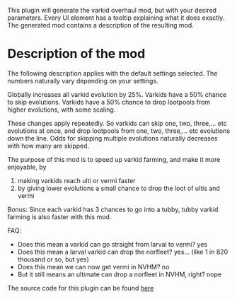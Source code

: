 This plugin will generate the varkid overhaul mod, but with your desired parameters.
Every UI element has a tooltip explaining what it does exactly.
The generated mod contains a description of the resulting mod.

# Description of the mod
The following description applies with the default settings selected.
The numbers naturally vary depending on your settings.

Globally increases all varkid evolution by 25%.
Varkids have a 50% chance to skip evolutions.
Varkids have a 50% chance to drop lootpools from higher evolutions, with some scaling.

These changes apply repeatedly. So varkids can skip one, two, three,... etc evolutions at once, and drop lootpools from one, two, three,... etc evolutions down the line.
Odds for skipping multiple evolutions naturally decreases with how many are skipped.

The purpose of this mod is to speed up varkid farming, and make it more enjoyable, by 
1) making varkids reach ulti or vermi faster
2) by giving lower evolutions a small chance to drop the loot of ultis and vermi

Bonus: Since each varkid has 3 chances to go into a tubby, tubby varkid farming is also faster with this mod.

FAQ:
* Does this mean a varkid can go straight from larval to vermi? yes
* Does this mean a larval varkid can drop the norfleet? yes... (like 1 in 820 thousand or so, but yes)
* Does this mean we can now get vermi in NVHM? no
* But it still means an ultimate can drop a norfleet in NVHM, right? nope

The source code for this plugin can be found [here](https://github.com/LightChaosman/BLCMM-Plugins/tree/master/BLCMM_P%20VarkidOverhaul) 
